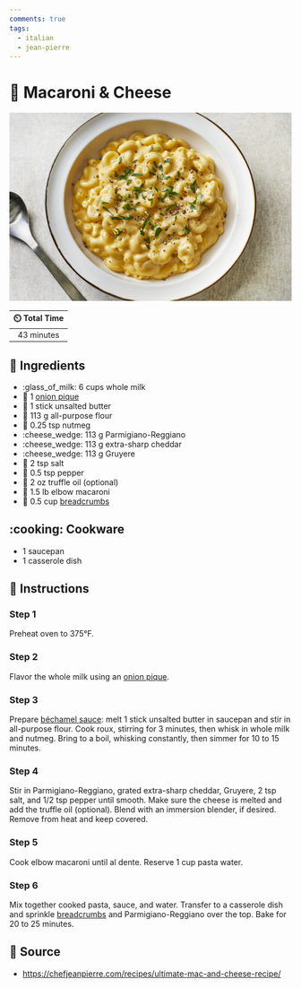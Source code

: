 ```yaml
---
comments: true
tags:
  - italian
  - jean-pierre
---
```

# :spaghetti: Macaroni & Cheese

![Macaroni & Cheese](../assets/images/macaroni-&-cheese.jpg)

| :timer_clock: Total Time |
|:-----------------------: |
| 43 minutes |

## :salt: Ingredients

- :glass_of_milk: 6 cups whole milk
- :onion: 1 [onion pique][1]
- :butter: 1 stick unsalted butter
- :ear_of_rice: 113 g all-purpose flour
- :chestnut: 0.25 tsp nutmeg
- :cheese_wedge: 113 g Parmigiano-Reggiano
- :cheese_wedge: 113 g extra-sharp cheddar
- :cheese_wedge: 113 g Gruyere
- :salt: 2 tsp salt
- :salt: 0.5 tsp pepper
- :mushroom: 2 oz truffle oil (optional)
- :spaghetti: 1.5 lb elbow macaroni
- :bread: 0.5 cup [breadcrumbs][2]

## :cooking: Cookware

- 1 saucepan
- 1 casserole dish

## :pencil: Instructions

### Step 1

Preheat oven to 375°F.

### Step 2

Flavor the whole milk using an [onion pique][1].

### Step 3

Prepare [béchamel sauce][3]: melt 1 stick unsalted butter in saucepan and stir in all-purpose flour. Cook roux,
stirring for 3 minutes, then whisk in whole milk and nutmeg. Bring to a boil, whisking constantly, then simmer for 10
to 15 minutes.

### Step 4

Stir in Parmigiano-Reggiano, grated extra-sharp cheddar, Gruyere, 2 tsp salt, and 1/2 tsp pepper until smooth. Make sure
the cheese is melted and add the truffle oil (optional). Blend with an immersion blender, if desired. Remove from heat
and keep covered.

### Step 5

Cook elbow macaroni until al dente. Reserve 1 cup pasta water.

### Step 6

Mix together cooked pasta, sauce, and water. Transfer to a casserole dish and sprinkle [breadcrumbs][2] and
Parmigiano-Reggiano over the top. Bake for 20 to 25 minutes.

## :link: Source

- <https://chefjeanpierre.com/recipes/ultimate-mac-and-cheese-recipe/>

[1]: <../ingredients/onion-pique.md>
[2]: <../ingredients/breadcrumbs.md>
[3]: <../sauces-and-dressings/5-mother-sauces/béchamel.md>
